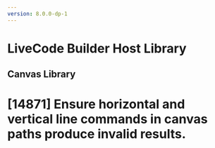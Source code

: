 ```yaml
---
version: 8.0.0-dp-1
---
```

# LiveCode Builder Host Library
## Canvas Library

# [14871] Ensure horizontal and vertical line commands in canvas paths produce invalid results.
